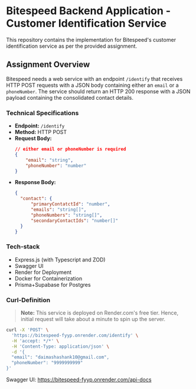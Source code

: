 # Bitespeed Backend Application - Customer Identification Service

This repository contains the implementation for Bitespeed's customer identification service as per the provided assignment.


## Assignment Overview

Bitespeed needs a web service with an endpoint `/identify` that receives HTTP POST requests with a JSON body containing either an `email` or a `phoneNumber`. The service should return an HTTP 200 response with a JSON payload containing the consolidated contact details.

### Technical Specifications

- **Endpoint:** `/identify`
- **Method:** HTTP POST
- **Request Body:**
  ```json
  // either email or phoneNumber is required
  {
      "email": "string",
      "phoneNumber": "number"
  }
  ```
- **Response Body:**
  ```json
  {
    "contact": {
        "primaryContatctId": "number",
        "emails": "string[]",
        "phoneNumbers": "string[]",
        "secondaryContactIds": "number[]"
    }
  }
  ```
### Tech-stack
- Express.js (with Typescript and ZOD)
- Swagger UI
- Render for Deployment
- Docker for Containerization
- Prisma+Supabase for Postgres
  
### Curl-Definition
> **Note:** This service is deployed on Render.com's free tier. Hence, initial request will take about a minute to spin up the server.

```bash
curl -X 'POST' \
  'https://bitespeed-fyyp.onrender.com/identify' \
  -H 'accept: */*' \
  -H 'Content-Type: application/json' \
  -d '{
  "email": "daimashashank10@gmail.com",
  "phoneNumber": "9999999999"
}'
```
Swagger UI: https://bitespeed-fyyp.onrender.com/api-docs
